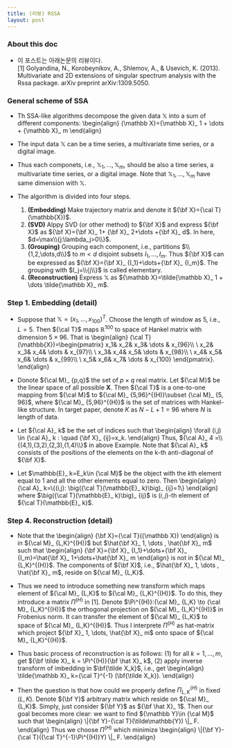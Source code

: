 ```yaml
---
title: (리뷰) RSSA
layout: post
---
```


### About this doc
- 이 포스트는 아래논문의 리뷰이다. <br/>
[1] Golyandina, N., Korobeynikov, A., Shlemov, A., \& Usevich, K. (2013). Multivariate and 2D extensions of singular spectrum analysis with the Rssa package. arXiv preprint arXiv:1309.5050.

### General scheme of SSA 
- Th SSA-like algorithms decompose the given data ${\mathbb X}$ into a sum of different components: 
\begin{align}
{\mathbb X}={\mathbb X}_ 1 + \dots + {\mathbb X}_ m
\end{align}

- The input data ${\mathbb X}$ can be a time series, a multivariate time series, or a digital image. 

- Thus each componets, i.e., ${\mathbb X}_ 1, \dots, {\mathbb X}_ m$, should be also a time series, a multivariate time series, or a digital image. Note that ${\mathbb X}_ 1, \dots, {\mathbb X}_ m$ have same dimension with ${\mathbb X}$.

- The algorithm is divided into four steps.
	1. **(Embedding)** Make trajectory matrix and denote it ${\bf X}={\cal T}(\mathbb{X})$. 
	2. **(SVD)** Alppy SVD (or other method) to ${\bf X}$ and express ${\bf X}$ as ${\bf X}={\bf X}_ 1+ {\bf X}_ 2+\dots +{\bf X}_ d$. In here, $d=\max\\{j:\lambda_j>0\\}$. 
	3. **(Grouping)** Grouping each component, i.e., partitions $\\{1,2,\dots,d\\}$ to $m < d$ disjoint subsets $I_1,\dots,I_m$. Thus ${\bf X}$ can be expressed as ${\bf X}={\bf X}_ {I_1}+\dots+{\bf X}_ {I_m}$. The grouping with $I_j=\\{j\\}$ is called elementary. 
	4. **(Reconstruction)** Express ${\mathbb X}$ as ${\mathbb X}=\tilde{\mathbb X}_ 1 + \dots \tilde{\mathbb X}_ m$. 

### Step 1. Embedding (detail)

- Suppose that ${\mathbb X}=(x_1,\dots,x_{100})^T$. Choose the length of window as 5, i.e., $L=5$. Then ${\cal T}$ maps $\mathbb{R}^{100}$ to space of Hankel matrix with dimension $5\times 96$. That is
\begin{align}
{\cal T}(\mathbb{X})=\begin{pmatrix} 
x_1& x_2& x_3& \dots & x_{96}\\\\ \\
x_2& x_3& x_4& \dots & x_{97}\\\\ \\
x_3& x_4& x_5& \dots & x_{98}\\\\ \\
x_4& x_5& x_6& \dots & x_{99}\\\\ \\
x_5& x_6& x_7& \dots & x_{100}
\end{pmatrix}.
\end{align}

- Donote ${\cal M}_ {p,q}$ the set of $p\times q$ real matrix. Let ${\cal M}$ be the linear space of all possible ${\boldsymbol X}$. Then ${\cal T}$ is a one-to-one mapping from ${\cal M}$ to ${\cal M}_ {5,96}^{(H)}\subset {\cal M}_ {5, 96}$, where ${\cal M}_ {5,96}^{(H)}$ is the set of matrices with Hankel-like structure. In target paper, denote $K$ as $N-L+1=96$ where $N$ is length of data. 

- Let ${\cal A}_ k$ be the set of indices such that 
\begin{align}
\forall (i,j) \in {\cal A}_ k : \quad {\bf X}_ {ij}=x_k.
\end{align}
Thus, ${\cal A}_ 4 =\\{(4,1),(3,2),(2,3),(1,4)\\}$ in above Example. Note that ${\cal A}_ k$ consists of the positions of the elements on the k-th anti-diagonal of ${\bf X}$.

- Let $\mathbb{E}_ k=E_k\in {\cal M}$ be the object with the $k$th element equal to 1 and all the other elements equal to zero. Then 
\begin{align}
{\cal A}_ k=\\{(i,j): \big({\cal T}(\mathbb{E}_ k)\big)_ {ij}=1\\}
\end{align}
where $\big({\cal T}(\mathbb{E}_ k)\big)_ {ij}$ is $(i,j)$-th element of ${\cal T}(\mathbb{E}_ k)$. 

### Step 4. Reconstruction (detail)

- Note that the 
\begin{align}
{\bf X}={\cal T}({\mathbb X})
\end{align}
is in ${\cal M}_ {L,K}^{(H)}$ but $\hat{\bf X}_ 1, \dots , \hat{\bf X}_ m$ such that 
\begin{align}
{\bf X}={\bf X}_ {I_1}+\dots+{\bf X}_ {I_m}=\hat{\bf X}_ 1+\dots+\hat{\bf X}_ m
\end{align}
is not in ${\cal M}_ {L,K}^{(H)}$. The components of ${\bf X}$, i.e., $\hat{\bf X}_ 1, \dots , \hat{\bf X}_ m$, reside on ${\cal M}_ {L,K}$. 

- Thus we need to introduce something new transform which maps element of ${\cal M}_ {L,K}$ to ${\cal M}_ {L,K}^{(H)}$. To do this, they introduce a matrix $\Pi^{(H)}$ in [1]. Denote $\Pi^{(H)}:{\cal M}_ {L,K} \to {\cal M}_ {L,K}^{(H)}$ the orthogonal projection on ${\cal M}_ {L,K}^{(H)}$ in Frobenius norm. It can transfer the element of ${\cal M}_ {L,K}$ to space of ${\cal M}_ {L,K}^{(H)}$. Thus I interprete $\Pi^{(H)}$ as hat-matrix which project ${\bf X}_ 1, \dots, \hat{\bf X}_ m$ onto space of ${\cal M}_ {L,K}^{(H)}$. 

- Thus basic process of reconstruction is as follows: (1) for all $k=1,\dots, m$, get ${\bf \tilde X}_ k = \Pi^{(H)}{\bf \hat X}_ k$, (2) apply inverse transform of imbedding in $\bf{\tilde X_k}$, i.e., get 
\begin{align}
\tilde{\mathbb X}_ k={\cal T}^{-1} (\bf{\tilde X_k}).
\end{align}

- Then the question is that how could we properly define $\Pi_ {L,K}^{(H)}$ in fixed $(L,K)$. Denote ${\bf Y}$ arbitrary matrix which reside on ${\cal M}_ {L,K}$. Simply, just consider ${\bf Y}$ as ${\bf \hat X}_ 1$. Then our goal becomes more clear: we want to find ${\mathbb Y}\in {\cal M}$ such that 
\begin{align}
\\|{\bf Y}-{\cal T}(\tilde\mathbb{Y}) \\|_ F. 
\end{align}
Thus we choose $\Pi^(H)$ which minimize 
\begin{align}
\\|{\bf Y}-{\cal T}({\cal T}^{-1}\Pi^{(H)}Y) \\|_ F. 
\end{align}
